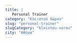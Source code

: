 ```yaml
---
title: |
   Personal Trainer
category: "Κλειστού Χώρου"
slug: "personal-trainer"
slugCategory: "kleistou-xorou"
city: "Αθήνα"
---
```


